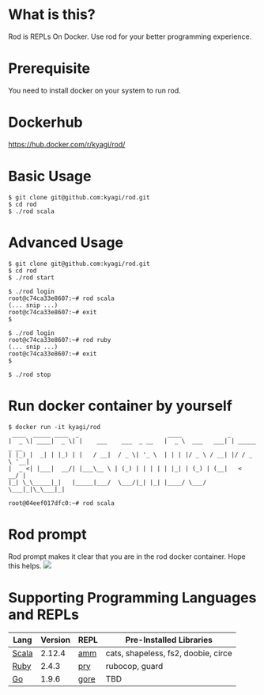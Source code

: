 # What is this?
Rod is REPLs On Docker. Use rod for your better programming experience.

# Prerequisite 
You need to install docker on your system to run rod.

# Dockerhub
https://hub.docker.com/r/kyagi/rod/

# Basic Usage
```
$ git clone git@github.com:kyagi/rod.git
$ cd rod
$ ./rod scala
```

# Advanced Usage
```
$ git clone git@github.com:kyagi/rod.git
$ cd rod
$ ./rod start

$ ./rod login
root@c74ca33e8607:~# rod scala
(... snip ...)
root@c74ca33e8607:~# exit
$

$ ./rod login
root@c74ca33e8607:~# rod ruby
(... snip ...)
root@c74ca33e8607:~# exit
$

$ ./rod stop
```

# Run docker container by yourself
```
$ docker run -it kyagi/rod
 ____  _____ ____  _                         ____             _
|  _ \| ____|  _ \| |    ___    ___  _ __   |  _ \  ___   ___| | _____ _ __
| |_) |  _| | |_) | |   / __|  / _ \| '_ \  | | | |/ _ \ / __| |/ / _ \ '__|
|  _ <| |___|  __/| |___\__ \ | (_) | | | | | |_| | (_) | (__|   <  __/ |
|_| \_\_____|_|   |_____|___/  \___/|_| |_| |____/ \___/ \___|_|\_\___|_|

root@04eef017dfc0:~# rod scala
```

# Rod prompt
Rod prompt makes it clear that you are in the rod docker container. Hope this helps. 
<img src="http://cdn-ak.f.st-hatena.com/images/fotolife/k/kyagi/20180204/20180204122952.png">

# Supporting Programming Languages and REPLs

| Lang | Version | REPL | Pre-Installed Libraries |
| ----- | -------| ---- | ----------------------------------- |
| [Scala](https://www.scala-lang.org/)  | 2.12.4 | [amm](https://github.com/lihaoyi/Ammonite) | cats, shapeless, fs2, doobie, circe |
| [Ruby](https://www.ruby-lang.org/en/) | 2.4.3  | [pry](https://github.com/pry/pry)  | rubocop, guard |
| [Go](https://golang.org/)             | 1.9.6  | [gore](https://github.com/motemen/gore) | TBD |
